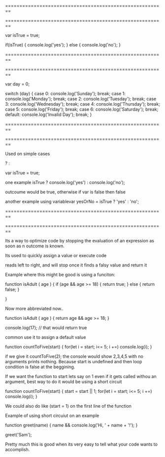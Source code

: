 ========================================================
<!-- If else-->
========================================================

var isTrue = true;

if(isTrue) {
	console.log('yes');
} else {
	console.log('no');
}

========================================================
<!-- Switch statement -->
========================================================

var day = 0;

switch (day) {
    case 0:
      console.log('Sunday');
      break;
    case 1:
      console.log('Monday');
      break;
    case 2:
      console.log('Tuesday');
      break;
    case 3:
      console.log('Wednesday');
      break;
    case 4:
      console.log('Thursday');
      break;
    case 5:
      console.log('Friday');
      break;
    case 6:
      console.log('Saturday');
      break;
    default:
      console.log('Invalid Day');
      break;
}

========================================================
<!-- Ternary Operator-->
========================================================

Used on simple cases

<boolean> ? <expression if true> : <expression if false>

var isTrue = true;

one example isTrue ? console.log('yes') : console.log('no');

outcoume would be true, otherwise if var is false then false

another example using variablevar yesOrNo = isTrue ? 'yes' : 'no';

========================================================
<!-- Short Circuit Evaluation-->
========================================================

Its a way to optimize code by stopping the evaluation of an expression  as soon as n outcome is known.

Its used to quickly assign a value or execute code

reads left to right, and will stop once it finds a falsy value and return it

Example where this might be good is using a funciton:

function isAdult ( age ) {
    if (age && age >= 18) {
        return true;
    } else {
        return false;
    }

} 

Now more abbreviated now..

function isAdult ( age ) {
   return age && age >= 18; 
} 

console.log(17); // that would return true


common use it to assign a default value

function countToFive(start) {
    for(let i = start; i<= 5; i +=)
        console.log(i);
}

if we give it countToFive(2); the console would show 2,3,4,5
with no arguments prints nothing. Because start is undefined and then loop condition is false at the beggining.

If we want the function to start lets say on 1 even if it gets called withou an argument, best way to do it would be using a short circuit

function countToFive(start) {
    start = start || 1;
    for(let i = start; i<= 5; i +=)
        console.log(i);
}

We could also do like  (start = 1) on the first line of the function


Example of using short circuiut on an example

function greet(name) {
    name && console.log('Hi, ' + name + '!');
}

greet('Sam');

Pretty much this is good when its very easy to tell what your code wants to accomplish.